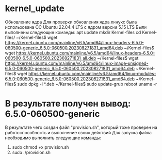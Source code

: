# kernel_update

Обновление ядра
Для проверки обновления ядра линукс была использована ОС Ubuntu 22.04.4 LTS c ядром версии 5.15 LTS
Были выполнены следующие команды:
apt update
mkdir Kernel-files
cd Kernel-files/
~/Kernel-files$ wget https://kernel.ubuntu.com/mainline/v6.5/amd64/linux-headers-6.5.0-060500-generic_6.5.0-060500.202308271831_amd64.deb
~/Kernel-files$ wget https://kernel.ubuntu.com/mainline/v6.5/amd64/linux-headers-6.5.0-060500_6.5.0-060500.202308271831_all.deb
~/Kernel-files$ wget https://kernel.ubuntu.com/mainline/v6.5/amd64/linux-image-unsigned-6.5.0-060500-generic_6.5.0-060500.202308271831_amd64.deb
~/Kernel-files$ wget https://kernel.ubuntu.com/mainline/v6.5/amd64/linux-modules-6.5.0-060500-generic_6.5.0-060500.202308271831_amd64.deb
~/Kernel-files$ sudo dpkg -i *.deb
~/Kernel-files$ sudo update-grub
reboot
uname -r
# В результате получен  вывод: 6.5.0-060500-generic
 
В результате чего создан файл "provision.sh", который тоже проверен на работоспособность и выполнение своих действий
Для запуска файла необходимо выполнить следующие команды:
1. sudo chmod +x provision.sh 
2. sudo ./provision.sh 


